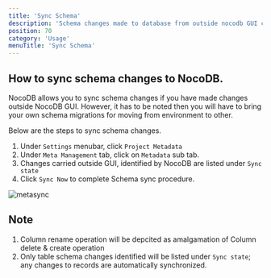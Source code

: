 ```yaml
---
title: 'Sync Schema'
description: 'Schema changes made to database from outside nocodb GUI can be synced'
position: 70
category: 'Usage'
menuTitle: 'Sync Schema'
---
```


## How to sync schema changes to NocoDB.
NocoDB allows you to sync schema changes if you have made changes outside NocoDB GUI. However, it has to be noted then you will have to bring your own
schema migrations for moving from environment to other.

Below are the steps to sync schema changes.
1. Under `Settings` menubar, click `Project Metadata`
2. Under `Meta Management` tab, click on `Metadata` sub tab.
3. Changes carried outside GUI, identified by NocoDB are listed under `Sync state`
4. Click `Sync Now` to complete Schema sync procedure.  

![metasync](https://user-images.githubusercontent.com/86527202/147923717-630f0e0f-7c7a-431c-a50d-8f9376a06eb7.png)

## Note
1. Column rename operation will be depcited as amalgamation of Column delete & create operation
2. Only table schema changes identified will be listed under `Sync state`; any changes to records are automatically synchronized.





